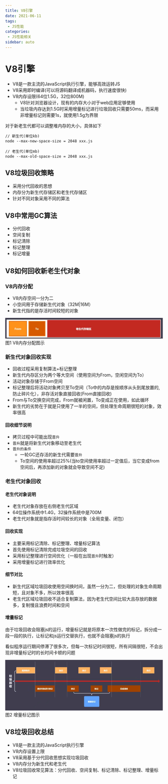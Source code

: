 ```yaml
---
title: V8引擎
date: 2021-06-11
tags:
 - JS性能
categories:
 - JS性能相关
sidebar: auto
---
```


# V8引擎

- V8是一款主流的JavaScript执行引擎，能够高效运转JS
- V8采用即时编译(可以将源码翻译成机器码，执行速度很快)
- V8内存设限(64位1.5G，32位800M)
    + V8针对浏览器设计，现有的内存大小对于web应用足够使用
    + 当垃圾内存达到1.5G时采用增量标记进行垃圾回收只需要50ms，而采用非增量标记则需要1s，就使用1.5g为界限

对于新老生代都可以调整堆内存的大小，具体如下
```
// 新生代(单位kb)
node --max-new-space-size = 2048 xxx.js

// 老生代(单位mb)
node --max-old-space-size = 2048 xxx.js
```

## V8垃圾回收策略

- 采用分代回收的思想
- 内存分为新生代存储区和老生代存储区
- 针对不同对象采用不同的算法

## V8中常用GC算法

- 分代回收
- 空间复制
- 标记清除
- 标记整理
- 标记增量

## V8如何回收新老生代对象

### V8内存分配
- V8内存空间一分为二
- 小空间用于存储新生代对象（32M|16M）
- 新生代指的是存活时间较短的对象

![V8内存分配](../../images/performance/004-01.jpeg)
图1 V8内存分配图示

### 新生代对象回收实现

- 回收过程采用复制算法+标记整理
- 新生代内存区分为两个等大空间（使用空间为From，空闲空间为To）
- 活动对象存储于From空间
- 标记整理后将活动对象拷贝至To空间（To中的内存是按顺序从头到尾放置的, 防止碎片化），非存活对象直接回收(From直接回收)
- From与To交换空间完成，From就被闲置，To变成正在使用，如此循环
- 新生代的劣势在于就是只使用了一半的空间，但处理生命周期很短的对象，效率很高

#### 回收细节说明

- 拷贝过程中可能出现`晋升`
- `晋升`就是将新生代对象移动至老生代
- `晋升的条件`
    - 一轮GC还存活的新生代需要`晋升`
    - To空间的使用率超过25%(当to空间使用率超过一定值后，当它变成from空间后，再添加新的对象就会导致空间不足)

### 老生代对象回收

#### 老生代对象说明
- 老生代对象存放在右侧老生代区域
- 64位操作系统中1.4G，32操作系统中是700M
- 老生代对象就是指存活时间较长的对象（全局变量、闭包）

#### 回收实现

- 主要采用标记清除、标记整理、增量标记算法
- 首先使用标记清除完成垃圾空间的回收
- 采用标记整理进行空间优化（一般在出现`晋升`时触发）
- 采用增量标记进行效率优化

#### 细节对比

- 新生代区域垃圾回收使用空间换时间，虽然一分为二，但处理的对象生命周期短，且对象不多，所以效率很高
- 老生代区域垃圾回收不适合复制算法，因为老生代空间比较大且存放的数据多，复制慢且浪费时间和空间

#### 增量标记

由于垃圾回收会阻塞js的运行，增量标记就是将原本一次性做完的标记，拆分成一段一段的执行，让标记和js运行交替执行，也就不会阻塞js的执行

看似程序运行期间停滞了很多次，但每一次标记时间很短，所有间隔很短，不会出现非增量标记时的长时间卡顿的问题

![增量标记](../../images/performance/004-02.jpeg)
图2 增量标记图示

## V8垃圾回收总结

- V8是一款主流的JavaScript执行引擎
- V8内存设置上限
- V8采用基于分代回收思想实现垃圾回收
- V8内存分为新生代和老生代
- V8垃圾回收常见算法：分代回收、空间复制、标记清除、标记整理、增量标记

